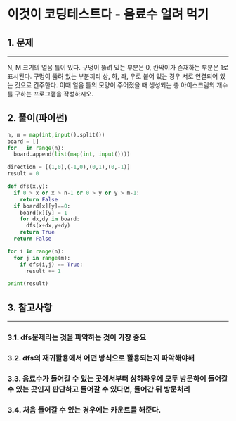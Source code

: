 # 이것이 코딩테스트다 - 음료수 얼려 먹기

## 1. 문제
***
N, M 크기의 얼음 틀이 있다. 구멍이 뚫려 있는 부분은 0, 칸막이가 존재하는 부분은 1로 표시된다. 구멍이 뚫려 있는 부분끼리 상, 하, 좌, 우로 붙어 있는 경우 서로 연결되어 있는 것으로 간주한다. 이때 얼음 틀의 모양이 주어졌을 때 생성되는 총 아이스크림의 개수를 구하는 프로그램을 작성하시오.

## 2. 풀이(파이썬)
```py
n, m = map(int,input().split())
board = []
for _ in range(n):
  board.append(list(map(int, input())))

direction = [(1,0),(-1,0),(0,1),(0,-1)]
result = 0

def dfs(x,y):
  if 0 > x or x > n-1 or 0 > y or y > m-1:
    return False
  if board[x][y]==0:
    board[x][y] = 1
    for dx,dy in board:
      dfs(x+dx,y+dy)
    return True
  return False

for i in range(n):
  for j in range(m):
    if dfs(i,j) == True:
      result += 1

print(result)
```

## 3. 참고사항
***
### 3.1. dfs문제라는 것을 파악하는 것이 가장 중요
### 3.2. dfs의 재귀활용에서 어떤 방식으로 활용되는지 파악해야해
### 3.3. 음료수가 들어갈 수 있는 곳에서부터 상하좌우에 모두 방문하여 들어갈 수 있는 곳인지 판단하고 들어갈 수 있다면, 들어간 뒤 방문처리
### 3.4. 처음 들어갈 수 있는 경우에는 카운트를 해준다.
